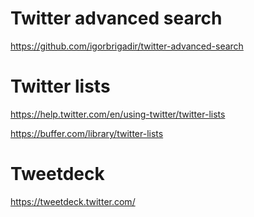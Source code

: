 # Twitter advanced search

https://github.com/igorbrigadir/twitter-advanced-search

# Twitter lists

https://help.twitter.com/en/using-twitter/twitter-lists

https://buffer.com/library/twitter-lists

# Tweetdeck

https://tweetdeck.twitter.com/
